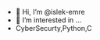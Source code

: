 - 👋 Hi, I’m @islek-emre
- 👀 I’m interested in ...
- CyberSecurty,Python,C
  

<!---
islek-emre/islek-emre is a ✨ special ✨ repository because its `README.md` (this file) appears on your GitHub profile.
You can click the Preview link to take a look at your changes.
--->
